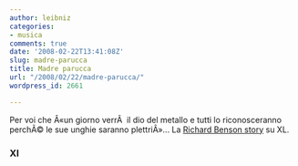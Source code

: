 ```yaml
---
author: leibniz
categories:
- musica
comments: true
date: '2008-02-22T13:41:08Z'
slug: madre-parucca
title: Madre parucca
url: "/2008/02/22/madre-parucca/"
wordpress_id: 2661

---
```

Per voi che Â«un giorno verrÃ  il dio del metallo e tutti lo riconosceranno perchÃ© le sue unghie saranno plettriÂ»... La [Richard Benson story](https://xl.repubblica.it/dettaglio/65361?ref=rephpsp3) su XL.


### Xl
